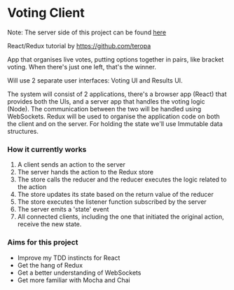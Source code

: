# Voting Client

Note: The server side of this project can be found [here](https://github.com/chloeverity/voting-server)

React/Redux tutorial by https://github.com/teropa

App that organises live votes, putting options together in pairs, like bracket voting. When there's just one left, that's the winner.

Will use 2 separate user interfaces: Voting UI and Results UI.

The system will consist of 2 applications, there's a browser app (React) that provides both the UIs, and a server app that handles the voting logic (Node). The communication between the two will be handled using WebSockets. Redux will be used to organise the application code on both the client and on the server. For holding the state we'll use Immutable data structures.

### How it currently works

1. A client sends an action to the server
2. The server hands the action to the Redux store
3. The store calls the reducer and the reducer executes the logic related to the action
4. The store updates its state based on the return value of the reducer
5. The store executes the listener function subscribed by the server
6. The server emits a 'state' event
7. All connected clients, including the one that initiated the original action, receive the new state.

### Aims for this project

* Improve my TDD instincts for React
* Get the hang of Redux
* Get a better understanding of WebSockets
* Get more familiar with Mocha and Chai
